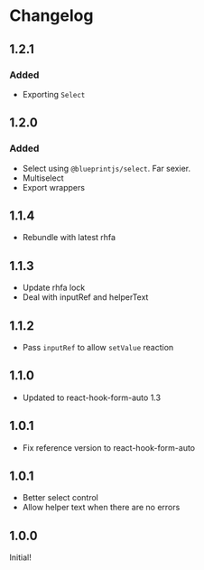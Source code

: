 # Changelog

## 1.2.1

### Added

* Exporting `Select`

## 1.2.0

### Added

* Select using `@blueprintjs/select`. Far sexier.
* Multiselect
* Export wrappers

## 1.1.4

* Rebundle with latest rhfa

## 1.1.3

* Update rhfa lock
* Deal with inputRef and helperText

## 1.1.2

* Pass `inputRef` to allow `setValue` reaction

## 1.1.0

* Updated to react-hook-form-auto 1.3

## 1.0.1

* Fix reference version to react-hook-form-auto

## 1.0.1

* Better select control
* Allow helper text when there are no errors

## 1.0.0

Initial!
